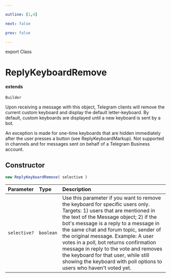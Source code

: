 ```yaml
---

outline: [1,4]

next: false

prev: false

---
```


export Class
# ReplyKeyboardRemove
#### extends
 `Builder`

Upon receiving a message with this object, Telegram clients will remove the current custom keyboard and display the default letter-keyboard. By default, custom keyboards are displayed until a new keyboard is sent by a bot.

An exception is made for one-time keyboards that are hidden immediately after the user presses a button (see ReplyKeyboardMarkup). Not supported in channels and for messages sent on behalf of a Telegram Business account.

## Constructor
 ```ts
 new ReplyKeyboardRemove( selective )
 ```
 
 | Parameter | Type | Description |
| :--- | :--- | :--- |
| `selective?` | `boolean` | Use this parameter if you want to remove the keyboard for specific users only. Targets: 1) users that are mentioned in the text of the Message object; 2) if the bot's message is a reply to a message in the same chat and forum topic, sender of the original message. Example: A user votes in a poll, bot returns confirmation message in reply to the vote and removes the keyboard for that user, while still showing the keyboard with poll options to users who haven't voted yet. |
